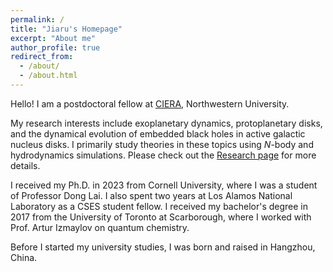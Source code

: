 ```yaml
---
permalink: /
title: "Jiaru's Homepage"
excerpt: "About me"
author_profile: true
redirect_from: 
  - /about/
  - /about.html
---
```


Hello! I am a postdoctoral fellow at [CIERA](https://ciera.northwestern.edu/), Northwestern University. 

My research interests include exoplanetary dynamics, protoplanetary disks, and the dynamical evolution of embedded black holes in active galactic nucleus disks. I primarily study theories in these topics using <i>N</i>-body and hydrodynamics simulations. Please check out the [Research page](https://lijiaru0305.github.io/publications/) for more details.

I received my Ph.D. in 2023 from Cornell University, where I was a student of Professor Dong Lai. I also spent two years at Los Alamos National Laboratory as a CSES student fellow. I received my bachelor's degree in 2017 from the University of Toronto at Scarborough, where I worked with Prof. Artur Izmaylov on quantum chemistry. 

Before I started my university studies, I was born and raised in Hangzhou, China. 


